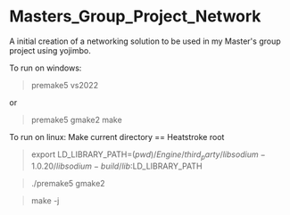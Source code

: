 # Masters_Group_Project_Network
A initial creation of a networking solution to be used in my Master's group project using yojimbo.

To run on windows:
> premake5 vs2022

or

> premake5 gmake2
make

To run on linux:
Make current directory == Heatstroke root
> export LD_LIBRARY_PATH=$(pwd)/Engine/third_party/libsodium-1.0.20/libsodium-build/lib:$LD_LIBRARY_PATH

> ./premake5 gmake2

> make -j
